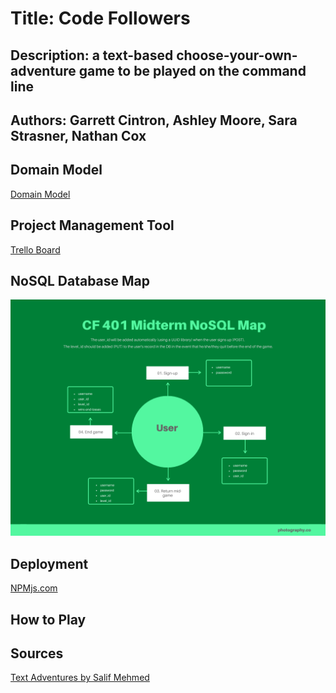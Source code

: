 # Title: Code Followers

## Description: a text-based choose-your-own-adventure game to be played on the command line

## Authors: Garrett Cintron, Ashley Moore, Sara Strasner, Nathan Cox

## Domain Model

[Domain Model](./assets/UML.jpg)

## Project Management Tool

[Trello Board](https://trello.com/b/FION69R3/codefollowers)

## NoSQL Database Map

![MongoDB Map](./assets/NoSQL-map.png)

## Deployment

[NPMjs.com](https://www.npmjs.com/package/code-followers)

## How to Play

<!-- [Heroku Main Deploy](https://code-followers.herokuapp.com/)
[Heroku Dev Deploy](https://code-followers-dev.herokuapp.com/) -->

## Sources
[Text Adventures by Salif Mehmed](https://github.com/salifm/cli-games/tree/master/TextAdventures)
